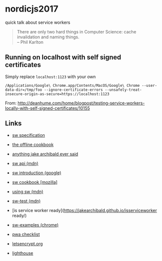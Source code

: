 # nordicjs2017
quick talk about service workers

> There are only two hard things in Computer Science: cache invalidation and naming things.  
> – Phil Karlton

## Running on localhost with self signed certificates

Simply replace `localhost:1123` with your own

```shell
/Applications/Google\ Chrome.app/Contents/MacOS/Google\ Chrome --user-data-dir=/tmp/foo --ignore-certificate-errors --unsafely-treat-insecure-origin-as-secure=https://localhost:1123 
```
From: http://deanhume.com/home/blogpost/testing-service-workers-locally-with-self-signed-certificates/10155

## Links
- [sw specification](https://w3c.github.io/ServiceWorker/)
- [the offline cookbook](https://jakearchibald.com/2014/offline-cookbook/)
- [anything jake archibald ever said](https://jakearchibald.com)
- [sw api (mdn)](https://developer.mozilla.org/en-US/docs/Web/API/Service_Worker_API)
- [sw introduction (google)](https://developers.google.com/web/fundamentals/getting-started/primers/service-workers)
- [sw cookbook [mozilla]](https://serviceworke.rs/)
- [using sw (mdn)](https://developer.mozilla.org/en-US/docs/Web/API/Service_Worker_API/Using_Service_Workers)
- [sw-test (mdn)](https://github.com/mdn/sw-test)
- [is service worker ready](https://jakearchibald.github.io/isserviceworker ready/)
- [sw-examples (chrome)](https://github.com/GoogleChrome/samples/tree/gh-pages/service-worker)

- [pwa checklist](https://developers.google.com/web/progressive-web-apps/checklist)
- [letsencrypt.org](https://letsencrypt.org/)
- [lighthouse](https://chrome.google.com/webstore/detail/lighthouse/blipmdconlkpinefehnmjammfjpmpbjk)
